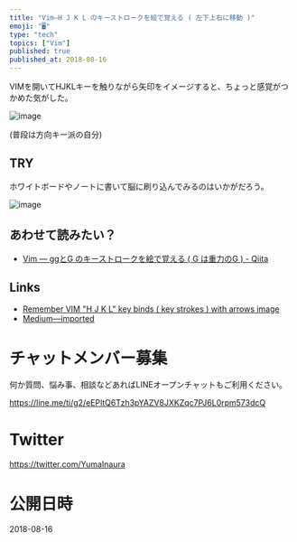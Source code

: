 ```yaml
---
title: "Vim—H J K L のキーストロークを絵で覚える ( 左下上右に移動 )"
emoji: "🖥"
type: "tech"
topics: ["Vim"]
published: true
published_at: 2018-08-16
---
```



VIMを開いてHJKLキーを触りながら矢印をイメージすると、ちょっと感覚がつかめた気がした。

![image](https://user-images.githubusercontent.com/13635059/44184778-8c1b0400-a14b-11e8-8e8a-813694fb37f2.png)

(普段は方向キー派の自分)

## TRY

ホワイトボードやノートに書いて脳に刷り込んでみるのはいかがだろう。

![image](https://user-images.githubusercontent.com/13635059/44187981-c7233480-a157-11e8-97b1-4b0b39004f51.png)


## あわせて読みたい？

- [Vim — ggとG のキーストロークを絵で覚える ( G は重力のG ) - Qiita](https://qiita.com/YumaInaura/items/19491c052b8fdc62e199)

## Links

- [Remember VIM "H J K L" key binds ( key strokes ) with arrows image](https://gist.github.com/YumaInaura/10bf27e6d461e9d82081b980331c6a3f)
- [Medium—imported](https://medium.com/supersonic-generation/remember-vim-hjkl-key-strokes-with-arrows-image-2a3006a9aafb)








<!-- Update From Qiita API -->

# チャットメンバー募集


何か質問、悩み事、相談などあればLINEオープンチャットもご利用ください。

https://line.me/ti/g2/eEPltQ6Tzh3pYAZV8JXKZqc7PJ6L0rpm573dcQ





# Twitter


https://twitter.com/YumaInaura


<!-- Update From Qiita API -->



# 公開日時

2018-08-16
